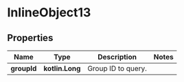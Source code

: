
# InlineObject13

## Properties
Name | Type | Description | Notes
------------ | ------------- | ------------- | -------------
**groupId** | **kotlin.Long** | Group ID to query. | 



